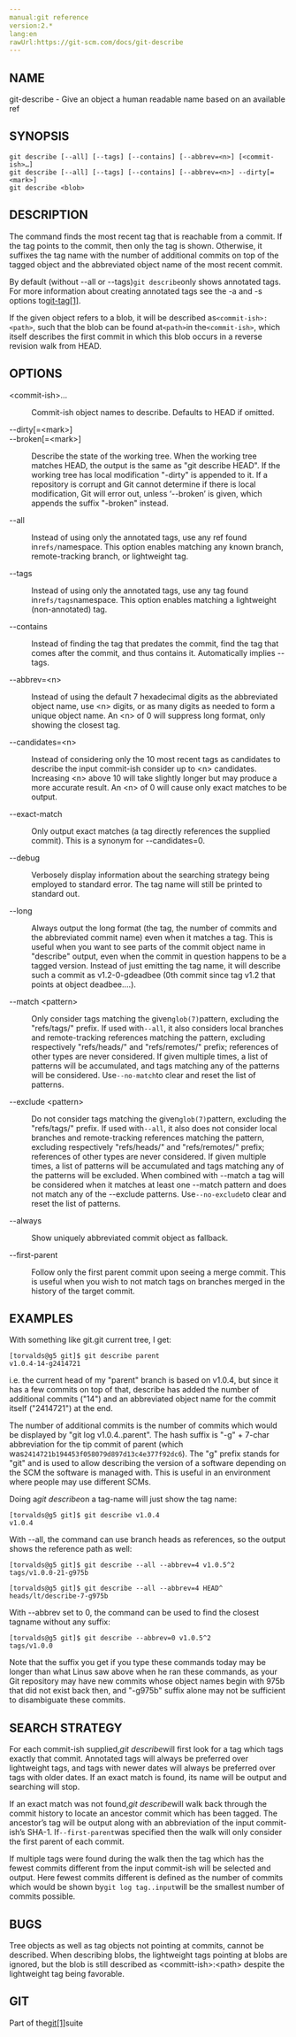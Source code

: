 ```yaml
---
manual:git reference
version:2.*
lang:en
rawUrl:https://git-scm.com/docs/git-describe
---
```



## NAME<a name="_name"></a>


git-describe - Give an object a human readable name based on an available ref





## SYNOPSIS<a name="_synopsis"></a>

```
git describe [--all] [--tags] [--contains] [--abbrev=<n>] [<commit-ish>…​]
git describe [--all] [--tags] [--contains] [--abbrev=<n>] --dirty[=<mark>]
git describe <blob>
```




## DESCRIPTION<a name="_description"></a>


The command finds the most recent tag that is reachable from a commit. If the tag points to the commit, then only the tag is shown. Otherwise, it suffixes the tag name with the number of additional commits on top of the tagged object and the abbreviated object name of the most recent commit.




By default (without --all or --tags)`git describe`only shows annotated tags. For more information about creating annotated tags see the -a and -s options to[git-tag[1]](%2266  "").




If the given object refers to a blob, it will be described as`<commit-ish>:<path>`, such that the blob can be found at`<path>`in the`<commit-ish>`, which itself describes the first commit in which this blob occurs in a reverse revision walk from HEAD.





## OPTIONS<a name="_options"></a>
<dl><dt id='git-describe-ltcommit-ishgt82308203'>&lt;commit-ish&gt;…​</dt><dd>

Commit-ish object names to describe. Defaults to HEAD if omitted.

</dd><dt id='git-describe---dirtyltmarkgt'>--dirty[=&lt;mark&gt;]</dt><dt id='git-describe---brokenltmarkgt'>--broken[=&lt;mark&gt;]</dt><dd>

Describe the state of the working tree. When the working tree matches HEAD, the output is the same as &quot;git describe HEAD&quot;. If the working tree has local modification &quot;-dirty&quot; is appended to it. If a repository is corrupt and Git cannot determine if there is local modification, Git will error out, unless ‘--broken’ is given, which appends the suffix &quot;-broken&quot; instead.

</dd><dt id='git-describe---all'>--all</dt><dd>

Instead of using only the annotated tags, use any ref found in`refs/`namespace. This option enables matching any known branch, remote-tracking branch, or lightweight tag.

</dd><dt id='git-describe---tags'>--tags</dt><dd>

Instead of using only the annotated tags, use any tag found in`refs/tags`namespace. This option enables matching a lightweight (non-annotated) tag.

</dd><dt id='git-describe---contains'>--contains</dt><dd>

Instead of finding the tag that predates the commit, find the tag that comes after the commit, and thus contains it. Automatically implies --tags.

</dd><dt id='git-describe---abbrevltngt'>--abbrev=&lt;n&gt;</dt><dd>

Instead of using the default 7 hexadecimal digits as the abbreviated object name, use &lt;n&gt; digits, or as many digits as needed to form a unique object name. An &lt;n&gt; of 0 will suppress long format, only showing the closest tag.

</dd><dt id='git-describe---candidatesltngt'>--candidates=&lt;n&gt;</dt><dd>

Instead of considering only the 10 most recent tags as candidates to describe the input commit-ish consider up to &lt;n&gt; candidates. Increasing &lt;n&gt; above 10 will take slightly longer but may produce a more accurate result. An &lt;n&gt; of 0 will cause only exact matches to be output.

</dd><dt id='git-describe---exact-match'>--exact-match</dt><dd>

Only output exact matches (a tag directly references the supplied commit). This is a synonym for --candidates=0.

</dd><dt id='git-describe---debug'>--debug</dt><dd>

Verbosely display information about the searching strategy being employed to standard error. The tag name will still be printed to standard out.

</dd><dt id='git-describe---long'>--long</dt><dd>

Always output the long format (the tag, the number of commits and the abbreviated commit name) even when it matches a tag. This is useful when you want to see parts of the commit object name in &quot;describe&quot; output, even when the commit in question happens to be a tagged version. Instead of just emitting the tag name, it will describe such a commit as v1.2-0-gdeadbee (0th commit since tag v1.2 that points at object deadbee…​.).

</dd><dt id='git-describe---matchltpatterngt'>--match &lt;pattern&gt;</dt><dd>

Only consider tags matching the given`glob(7)`pattern, excluding the &quot;refs/tags/&quot; prefix. If used with`--all`, it also considers local branches and remote-tracking references matching the pattern, excluding respectively &quot;refs/heads/&quot; and &quot;refs/remotes/&quot; prefix; references of other types are never considered. If given multiple times, a list of patterns will be accumulated, and tags matching any of the patterns will be considered. Use`--no-match`to clear and reset the list of patterns.

</dd><dt id='git-describe---excludeltpatterngt'>--exclude &lt;pattern&gt;</dt><dd>

Do not consider tags matching the given`glob(7)`pattern, excluding the &quot;refs/tags/&quot; prefix. If used with`--all`, it also does not consider local branches and remote-tracking references matching the pattern, excluding respectively &quot;refs/heads/&quot; and &quot;refs/remotes/&quot; prefix; references of other types are never considered. If given multiple times, a list of patterns will be accumulated and tags matching any of the patterns will be excluded. When combined with --match a tag will be considered when it matches at least one --match pattern and does not match any of the --exclude patterns. Use`--no-exclude`to clear and reset the list of patterns.

</dd><dt id='git-describe---always'>--always</dt><dd>

Show uniquely abbreviated commit object as fallback.

</dd><dt id='git-describe---first-parent'>--first-parent</dt><dd>

Follow only the first parent commit upon seeing a merge commit. This is useful when you wish to not match tags on branches merged in the history of the target commit.

</dd></dl>



## EXAMPLES<a name="_examples"></a>


With something like git.git current tree, I get:



```
[torvalds@g5 git]$ git describe parent
v1.0.4-14-g2414721
```




i.e. the current head of my &quot;parent&quot; branch is based on v1.0.4, but since it has a few commits on top of that, describe has added the number of additional commits (&quot;14&quot;) and an abbreviated object name for the commit itself (&quot;2414721&quot;) at the end.




The number of additional commits is the number of commits which would be displayed by &quot;git log v1.0.4..parent&quot;. The hash suffix is &quot;-g&quot; + 7-char abbreviation for the tip commit of parent (which was`2414721b194453f058079d897d13c4e377f92dc6`). The &quot;g&quot; prefix stands for &quot;git&quot; and is used to allow describing the version of a software depending on the SCM the software is managed with. This is useful in an environment where people may use different SCMs.




Doing a<em>git describe</em>on a tag-name will just show the tag name:



```
[torvalds@g5 git]$ git describe v1.0.4
v1.0.4
```




With --all, the command can use branch heads as references, so the output shows the reference path as well:



```
[torvalds@g5 git]$ git describe --all --abbrev=4 v1.0.5^2
tags/v1.0.0-21-g975b
```



```
[torvalds@g5 git]$ git describe --all --abbrev=4 HEAD^
heads/lt/describe-7-g975b
```




With --abbrev set to 0, the command can be used to find the closest tagname without any suffix:



```
[torvalds@g5 git]$ git describe --abbrev=0 v1.0.5^2
tags/v1.0.0
```




Note that the suffix you get if you type these commands today may be longer than what Linus saw above when he ran these commands, as your Git repository may have new commits whose object names begin with 975b that did not exist back then, and &quot;-g975b&quot; suffix alone may not be sufficient to disambiguate these commits.





## SEARCH STRATEGY<a name="_search_strategy"></a>


For each commit-ish supplied,<em>git describe</em>will first look for a tag which tags exactly that commit. Annotated tags will always be preferred over lightweight tags, and tags with newer dates will always be preferred over tags with older dates. If an exact match is found, its name will be output and searching will stop.




If an exact match was not found,<em>git describe</em>will walk back through the commit history to locate an ancestor commit which has been tagged. The ancestor’s tag will be output along with an abbreviation of the input commit-ish’s SHA-1. If`--first-parent`was specified then the walk will only consider the first parent of each commit.




If multiple tags were found during the walk then the tag which has the fewest commits different from the input commit-ish will be selected and output. Here fewest commits different is defined as the number of commits which would be shown by`git log tag..input`will be the smallest number of commits possible.





## BUGS<a name="_bugs"></a>


Tree objects as well as tag objects not pointing at commits, cannot be described. When describing blobs, the lightweight tags pointing at blobs are ignored, but the blob is still described as &lt;committ-ish&gt;:&lt;path&gt; despite the lightweight tag being favorable.





## GIT<a name="_git"></a>


Part of the[git[1]](%2248  "")suite





